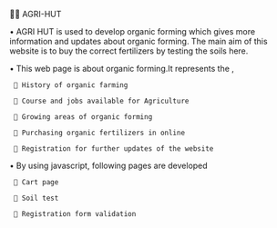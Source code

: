 👨‍🌾 AGRI-HUT

 •  AGRI HUT is used to develop organic forming which gives more information and updates about organic forming.
    The main aim of this website is to buy the correct fertilizers by testing the soils here. 

 • This web page is about organic forming.It represents the ,

     📍 History of organic farming

     📍 Course and jobs available for Agriculture

     📍 Growing areas of organic forming

     📍 Purchasing organic fertilizers in online

     📍 Registration for further updates of the website

 • By using javascript, following pages are developed

     📍 Cart page

     📍 Soil test

     📍 Registration form validation

